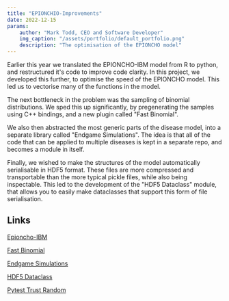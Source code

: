 ```yaml
---
title: "EPIONCHIO-Improvements"
date: 2022-12-15
params:
    author: "Mark Todd, CEO and Software Developer"
    img_caption: "/assets/portfolio/default_portfolio.png"
    description: "The optimisation of the EPIONCHO model"
---
```


Earlier this year we translated the EPIONCHO-IBM model from R to python, and restructured it's code to improve code clarity. In this project, we developed this further, to optimise the speed of the EPIONCHO model. This led us to vectorise many of the functions in the model.

The next bottleneck in the problem was the sampling of binomial distributions. We sped this up significantly, by pregenerating the samples using C++ bindings, and a new plugin called "Fast Binomial".

We also then abstracted the most generic parts of the disease model, into a separate library called "Endgame Simulations". The idea is that all of the code that can be applied to multiple diseases is kept in a separate repo, and becomes a module in itself.

Finally, we wished to make the structures of the model automatically serialisable in HDF5 format. These files are more compressed and transportable than the more typical pickle files, while also being inspectable. This led to the development of the "HDF5 Dataclass" module, that allows you to easily make dataclasses that support this form of file serialisation.

## Links

[Epioncho-IBM](https://github.com/dreamingspires/EPIONCHO-IBM)

[Fast Binomial](https://github.com/dreamingspires/fast-binomial)

[Endgame Simulations](https://github.com/dreamingspires/endgame-simulations)

[HDF5 Dataclass](https://github.com/dreamingspires/hdf5-dataclass)

[Pytest Trust Random](https://github.com/dreamingspires/pytest-trust-random)